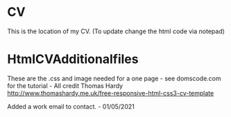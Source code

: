 # CV
This is the location of my CV. (To update change the html code via notepad)
# HtmlCVAdditionalfiles
These are the .css and image needed for a one page  - see domscode.com for the tutorial - All credit Thomas Hardy http://www.thomashardy.me.uk/free-responsive-html-css3-cv-template

Added a work email to contact. - 01/05/2021